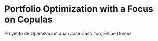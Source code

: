# Portfolio Optimization with a Focus on Copulas
Proyecto de Optimizacion:Juan Jose Castrillon, Felipe Gomez
